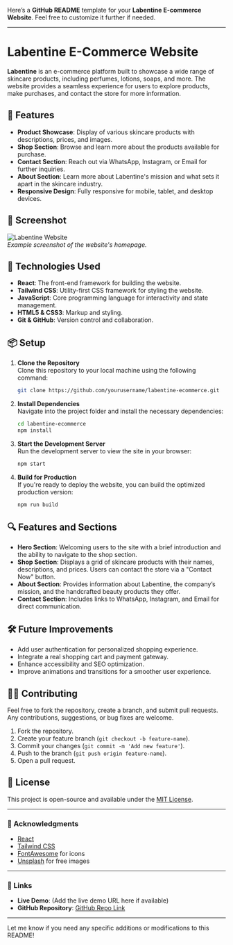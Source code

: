 Here’s a **GitHub README** template for your **Labentine E-commerce Website**. Feel free to customize it further if needed.

---

# Labentine E-Commerce Website

**Labentine** is an e-commerce platform built to showcase a wide range of skincare products, including perfumes, lotions, soaps, and more. The website provides a seamless experience for users to explore products, make purchases, and contact the store for more information.

## 🚀 Features

- **Product Showcase**: Display of various skincare products with descriptions, prices, and images.
- **Shop Section**: Browse and learn more about the products available for purchase.
- **Contact Section**: Reach out via WhatsApp, Instagram, or Email for further inquiries.
- **About Section**: Learn more about Labentine's mission and what sets it apart in the skincare industry.
- **Responsive Design**: Fully responsive for mobile, tablet, and desktop devices.

## 📸 Screenshot

![Labentine Website](https://via.placeholder.com/800x400.png)  
_Example screenshot of the website's homepage._

## 🔧 Technologies Used

- **React**: The front-end framework for building the website.
- **Tailwind CSS**: Utility-first CSS framework for styling the website.
- **JavaScript**: Core programming language for interactivity and state management.
- **HTML5 & CSS3**: Markup and styling.
- **Git & GitHub**: Version control and collaboration.

## 📦 Setup

1. **Clone the Repository**  
   Clone this repository to your local machine using the following command:
   
   ```bash
   git clone https://github.com/yourusername/labentine-ecommerce.git
   ```

2. **Install Dependencies**  
   Navigate into the project folder and install the necessary dependencies:
   
   ```bash
   cd labentine-ecommerce
   npm install
   ```

3. **Start the Development Server**  
   Run the development server to view the site in your browser:
   
   ```bash
   npm start
   ```

4. **Build for Production**  
   If you're ready to deploy the website, you can build the optimized production version:
   
   ```bash
   npm run build
   ```

## 🔍 Features and Sections

- **Hero Section**: Welcoming users to the site with a brief introduction and the ability to navigate to the shop section.
- **Shop Section**: Displays a grid of skincare products with their names, descriptions, and prices. Users can contact the store via a "Contact Now" button.
- **About Section**: Provides information about Labentine, the company’s mission, and the handcrafted beauty products they offer.
- **Contact Section**: Includes links to WhatsApp, Instagram, and Email for direct communication.

## 🛠️ Future Improvements

- Add user authentication for personalized shopping experience.
- Integrate a real shopping cart and payment gateway.
- Enhance accessibility and SEO optimization.
- Improve animations and transitions for a smoother user experience.

## 🧑‍💻 Contributing

Feel free to fork the repository, create a branch, and submit pull requests. Any contributions, suggestions, or bug fixes are welcome.

1. Fork the repository.
2. Create your feature branch (`git checkout -b feature-name`).
3. Commit your changes (`git commit -m 'Add new feature'`).
4. Push to the branch (`git push origin feature-name`).
5. Open a pull request.

## 📜 License

This project is open-source and available under the [MIT License](LICENSE).

---

### 👏 Acknowledgments

- [React](https://reactjs.org/)
- [Tailwind CSS](https://tailwindcss.com/)
- [FontAwesome](https://fontawesome.com/) for icons
- [Unsplash](https://unsplash.com/) for free images

---

### 🔗 Links

- **Live Demo**: (Add the live demo URL here if available)
- **GitHub Repository**: [GitHub Repo Link](https://github.com/yourusername/labentine-ecommerce)

---

Let me know if you need any specific additions or modifications to this README!
